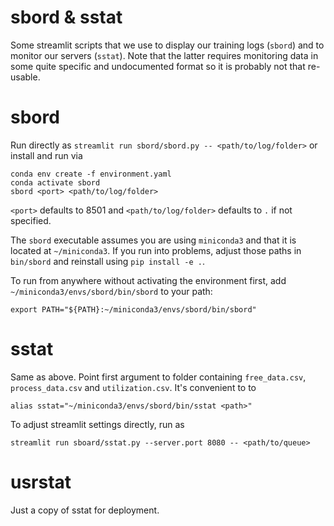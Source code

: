 # sbord & sstat

Some streamlit scripts that we use to display our training logs (`sbord`) and
to monitor our servers (`sstat`). Note that the latter requires monitoring data
in some quite specific and undocumented format so it is probably not that re-usable.

# sbord

Run directly as `streamlit run sbord/sbord.py -- <path/to/log/folder>` or install and
run via

```
conda env create -f environment.yaml
conda activate sbord
sbord <port> <path/to/log/folder>
```

`<port>` defaults to 8501 and `<path/to/log/folder>` defaults to `.` if not specified.

The `sbord` executable assumes you are using `miniconda3` and that it is
located at `~/miniconda3`. If you run into problems, adjust those paths in
`bin/sbord` and reinstall using `pip install -e .`.

To run from anywhere without activating the environment first, add
`~/miniconda3/envs/sbord/bin/sbord` to your path:

```
export PATH="${PATH}:~/miniconda3/envs/sbord/bin/sbord"
```

# sstat

Same as above. Point first argument to folder containing `free_data.csv`,
`process_data.csv` and `utilization.csv`. It's convenient to to

```
alias sstat="~/miniconda3/envs/sbord/bin/sstat <path>"
```

To adjust streamlit settings directly, run as

```
streamlit run sboard/sstat.py --server.port 8080 -- <path/to/queue>
```

# usrstat

Just a copy of sstat for deployment.
